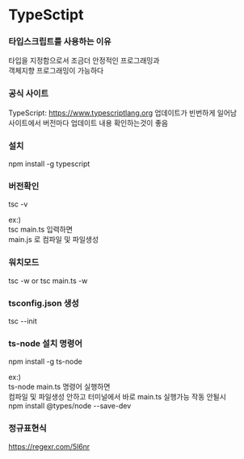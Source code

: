 # TypeSctipt

### 타입스크립트를 사용하는 이유
타입을 지정함으로서 조금더 안정적인 프로그래밍과<br />
객체지향 프로그래밍이 가능하다

### 공식 사이트
TypeScript: https://www.typescriptlang.org
업데이트가 빈번하게 일어남<br />
사이트에서 버전마다 업데이트 내용 확인하는것이 좋음

### 설치
npm install -g typescript

### 버전확인
tsc -v

ex:)<br />
tsc main.ts 입력하면<br />
main.js 로 컴파일 및 파일생성

### 워치모드
tsc -w
or
tsc main.ts -w

### tsconfig.json 생성
tsc --init

### ts-node 설치 명령어
npm install -g ts-node

ex:)<br />
ts-node main.ts 명령어 실행하면<br />
컴파일 및 파일생성 안하고 터미널에서 바로 main.ts 실행가능
작동 안될시<br />
npm install @types/node --save-dev

### 정규표현식
https://regexr.com/5l6nr